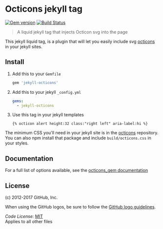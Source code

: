 # Octicons jekyll tag

[![Gem version](https://img.shields.io/gem/v/jekyll-octicons.svg)](https://rubygems.org/gems/jekyll-octicons)
[![Build Status](https://travis-ci.org/primer/octicons.svg?branch=master)](https://travis-ci.org/primer/octicons)

> A liquid jekyll tag that injects Octicon svg into the page

This jekyll liquid tag, is a plugin that will let you easily include svg [octicons][octicons] in your jekyll sites.

## Install

1. Add this to your `Gemfile`

    ```rb
    gem 'jekyll-octicons'
    ```

2. Add this to your jekyll `_config.yml`

    ```yml
    gems:
      - jekyll-octicons
    ```

3. Use this tag in your jekyll templates

    ```
    {% octicon alert height:32 class:"right left" aria-label:hi %}
    ```

The minimum CSS you'll need in your jekyll site is in the [octicons][octicons] repository. You can also npm install that package and include `build/octicons.css` in your styles.

## Documentation

For a full list of options available, see the [octicons_gem documentation](https://github.com/primer/octicons_gem#documentation)

## License

(c) 2012-2017 GitHub, Inc.

When using the GitHub logos, be sure to follow the [GitHub logo guidelines](https://github.com/logos).

_Code License:_ [MIT](./LICENSE)  
Applies to all other files

[octicons]: https://github.com/primer/octicons
[octicons-docs]: https://octicons.github.com/
